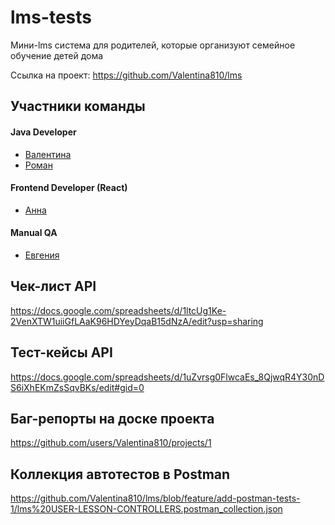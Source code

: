# lms-tests
Мини-lms система для родителей, которые организуют семейное обучение детей дома

Ссылка на проект: https://github.com/Valentina810/lms

## Участники команды

#### Java Developer

- [Валентина](https://github.com/Valentina810)
- [Роман](https://github.com/Yudiol)

#### Frontend Developer (React)

- [Анна](https://github.com/AnnaSog)

#### Manual QA

- [Евгения](https://github.com/janekomarovskaja)

## Чек-лист API
https://docs.google.com/spreadsheets/d/1ltcUg1Ke-2VenXTW1uiiGfLAaK96HDYeyDqaB15dNzA/edit?usp=sharing

## Тест-кейсы API
https://docs.google.com/spreadsheets/d/1uZvrsg0FlwcaEs_8QjwqR4Y30nDS6iXhEKmZsSqvBKs/edit#gid=0

## Баг-репорты на доске проекта
https://github.com/users/Valentina810/projects/1

## Коллекция автотестов в Postman
https://github.com/Valentina810/lms/blob/feature/add-postman-tests-1/lms%20USER-LESSON-CONTROLLERS.postman_collection.json
